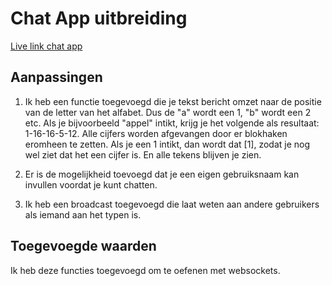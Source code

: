 # Chat App uitbreiding

[Live link chat app](https://tjebbemarchand.github.io/tjebbe-wafs.github.io/app/)

## Aanpassingen
1. Ik heb een functie toegevoegd die je tekst bericht omzet naar de positie van de letter van het alfabet. Dus de "a" wordt een 1, "b" wordt een 2 etc.
Als je bijvoorbeeld "appel" intikt, krijg je het volgende als resultaat: 1-16-16-5-12. Alle cijfers worden afgevangen door er blokhaken eromheen te zetten. Als je een 1 intikt, dan wordt dat [1], zodat je nog wel ziet dat het een cijfer is. En alle tekens blijven je zien.

2. Er is de mogelijkheid toevoegd dat je een eigen gebruiksnaam kan invullen voordat je kunt chatten.

3. Ik heb een broadcast toegevoegd die laat weten aan andere gebruikers als iemand aan het typen is.

## Toegevoegde waarden
Ik heb deze functies toegevoegd om te oefenen met websockets.